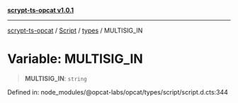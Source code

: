 [**scrypt-ts-opcat v1.0.1**](../../../../../README.md)

***

[scrypt-ts-opcat](../../../../../README.md) / [Script](../../../README.md) / [types](../README.md) / MULTISIG\_IN

# Variable: MULTISIG\_IN

> **MULTISIG\_IN**: `string`

Defined in: node\_modules/@opcat-labs/opcat/types/script/script.d.cts:344
